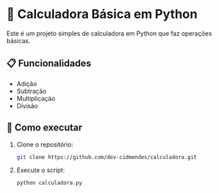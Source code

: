 # 🐍 Calculadora Básica em Python

Este é um projeto simples de calculadora em Python que faz operações básicas.

## 📋 Funcionalidades
- Adição
- Subtração
- Multiplicação
- Divisão

## 🚀 Como executar
1. Clone o repositório:
   ```bash
   git clone https://github.com/dev-cidmendes/calculadora.git

2. Execute o script:
   ```bash
   python calculadora.py
